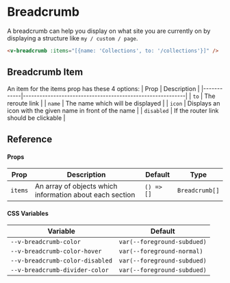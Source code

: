 # Breadcrumb

A breadcrumb can help you display on what site you are currently on by displaying a structure like `my / custom / page`.

```html
<v-breadcrumb :items="[{name: 'Collections', to: '/collections'}]" />
```

## Breadcrumb Item

An item for the items prop has these 4 options: | Prop | Description |
|------------|-----------------------------------------------------------| | `to` | The reroute link | | `name` | The
name which will be displayed | | `icon` | Displays an icon with the given name in front of the name | | `disabled` | If
the router link should be clickable |

## Reference

#### Props

| Prop    | Description                                              | Default    | Type           |
| ------- | -------------------------------------------------------- | ---------- | -------------- |
| `items` | An array of objects which information about each section | `() => []` | `Breadcrumb[]` |

#### CSS Variables

| Variable                        | Default                     |
| ------------------------------- | --------------------------- |
| `--v-breadcrumb-color`          | `var(--foreground-subdued)` |
| `--v-breadcrumb-color-hover`    | `var(--foreground-normal)`  |
| `--v-breadcrumb-color-disabled` | `var(--foreground-subdued)` |
| `--v-breadcrumb-divider-color`  | `var(--foreground-subdued)` |
